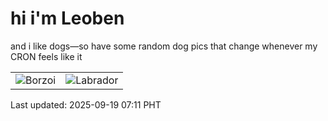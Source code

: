 # hi i'm Leoben

and i like dogs—so have some random dog pics that change whenever my CRON feels like it

|  |  |
|--------|----------|
| ![Borzoi](https://random-dog-vercel.vercel.app/api/random-borzoi?v=1758237119) | ![Labrador](https://random-dog-vercel.vercel.app/api/random-labrador?v=1758237119) |

Last updated: 2025-09-19 07:11 PHT
